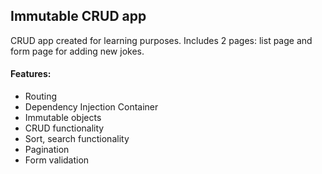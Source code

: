 ## Immutable CRUD app
CRUD app created for learning purposes. Includes 2 pages: list page and form page for adding new jokes.

#### Features:
- Routing
- Dependency Injection Container
- Immutable objects
- CRUD functionality
- Sort, search functionality
- Pagination
- Form validation



